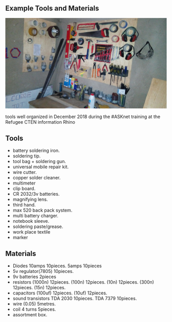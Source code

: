 ## Example Tools and Materials

![Tool wall](images/tool-wall.jpg)

tools well organized in December 2018 during the #ASKnet training at the Refugee CTEN information Rhino

## Tools

- battery soldering iron.
- soldering tip.
- tool bag + soldering gun.
- universal mobile repair kit.
- wire cutter.
- copper solder cleaner.
- multimeter
- clip board.
- CR 2032/3v batteries.
- magnifying lens.
- third hand.
- max 520 back pack system.
- multi battery charger.
- notebook sleeve.
- soldering paste/grease.
- work place textile
- marker
 
## Materials

- Diodes 10amps 10pieces.
          5amps 10pieces
- 5v regulator(7805) 10pieces.
- 9v batteries  2pieces
- resistors (1000n) 12pieces.
            (100n)  12pieces.
            (10n) 12pieces.
            (300n) 12pieces.
            (15n)  12pieces.
- capacitors (100uf) 12pieces.
             (10uf)  12pieces.
- sound transistors
           TDA 2030 10pieces.
           TDA 7379 10pieces.
- wire (0.05) 5metres.
- coil 4 turns 5pieces.
- assortment box.